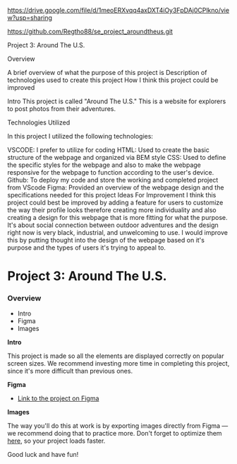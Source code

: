
<!-- Link to Github & project video walkthrough below  -->

https://drive.google.com/file/d/1meoERXvqq4axDXT4iOy3FpDAj0CPlkno/view?usp=sharing

https://github.com/Regtho88/se_project_aroundtheus.git


Project 3: Around The U.S.

Overview

A brief overview of what the purpose of this project is
Description of technologies used to create this project
How I think this project could be improved

Intro This project is called "Around The U.S." This is a website for explorers to post photos from their adventures.


Technologies Utilized 

In this project I utilized the following technologies:

VSCODE: I prefer to utilize for coding
HTML: Used to create the basic structure of the webpage and organized via BEM style
CSS: Used to define the specific styles for the webpage and also to make the webpage responsive for the webpage to function according to the user's device.
Github: To deploy my code and store the working and completed project from VScode
Figma: Provided an overview of the webpage design and the specifications needed for this project
Ideas For Improvement I think this project could best be improved by adding a feature for users to customize the way their profile looks therefore creating more individuality and also creating a design for this webpage that is more fitting for what the purpose. It's about social connection between outdoor adventures and the design right now is very black, industrial, and unwelcoming to use. I would improve this by putting thought into the design of the webpage based on it's purpose and the types of users it's trying to appeal to.


# Project 3: Around The U.S.

### Overview  

* Intro  
* Figma  
* Images  
  
**Intro**
  
This project is made so all the elements are displayed correctly on popular screen sizes. We recommend investing more time in completing this project, since it's more difficult than previous ones.  
  
**Figma**  
  
* [Link to the project on Figma](https://www.figma.com/file/ii4xxsJ0ghevUOcssTlHZv/Sprint-3%3A-Around-the-US?node-id=0%3A1)  
  
**Images**  
  
The way you'll do this at work is by exporting images directly from Figma — we recommend doing that to practice more. Don't forget to optimize them [here](https://tinypng.com/), so your project loads faster. 
  
Good luck and have fun!
